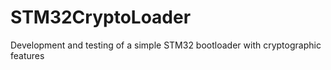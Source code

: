 # STM32CryptoLoader
Development and testing of a simple STM32 bootloader with cryptographic features
